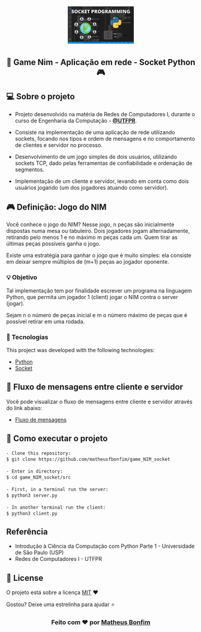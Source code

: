 <h1 align="center">
  <img alt="socket" src=".github/socket.jpg" width="35%"/>
</h1>

<h2 align="center">
  🔌 Game Nim - Aplicação em rede - Socket Python 🎮  
</h2>

## 💻 Sobre o projeto

- Projeto desenvolvido na matéria de Redes de Computadores I, durante o curso de Engenharia da Computação - **[@UTFPR](http://www.utfpr.edu.br/)**.

- Consiste na implementação de uma aplicação de rede utilizando sockets, focando nos tipos e ordem de mensagens e no comportamento de clientes e servidor no processo.

- Desenvolvimento de um jogo simples de dois usuários, utilizando sockets TCP, dado pelas ferramentas de confiabilidade e ordenação de segmentos.

- Implementação de um cliente e servidor, levando em conta como dois usuários jogando (um dos jogadores atuando como servidor).

## 🎮 Definição: Jogo do NIM 

Você conhece o jogo do NIM? Nesse jogo, n peças são inicialmente dispostas numa mesa ou tabuleiro. Dois jogadores jogam alternadamente, retirando pelo menos 1 e no máximo m peças cada um. Quem tirar as últimas peças possíveis ganha o jogo.

Existe uma estratégia para ganhar o jogo que é muito simples: ela consiste em deixar sempre múltiplos de (m+1) peças ao jogador oponente.

### 💡 Objetivo

Tal implementação tem por finalidade escrever um programa na linguagem Python, que permita um jogador 1 (client) jogar o NIM contra o server (jogar).

Sejam n o número de peças inicial e m o número máximo de peças que é possível retirar em uma rodada.

### :rocket: Tecnologias

This project was developed with the following technologies:

- [Python]()
- [Socket](https://docs.python.org/3/library/socket.html)

## 🔁 Fluxo de mensagens entre cliente e servidor

Você pode visualizar o fluxo de mensagens entre cliente e servidor através do link abaixo:

- [Fluxo de mensagens](.github/message_flow_client_server.pdf)


## 🚀 Como executar o projeto

   ```
   - Clone this repository:
   $ git clone https://github.com/matheusfbonfim/game_NIM_socket

   - Enter in directory:
   $ cd game_NIM_socket/src

   - First, in a terminal run the server:
   $ python3 server.py

   - In another terminal run the client:
   $ python3 client.py
   ```

## Referência

- Introdução à Ciência da Computação com Python Parte 1 - Universidade de São Paulo (USP)
- Redes de Computadores I - UTFPR

## :memo: License

O projeto está sobre a licença [MIT](./LICENSE) ❤️ 

Gostou? Deixe uma estrelinha para ajudar ⭐

<!-- Mensagem final -->
<h3 align="center">
Feito com ❤️ por <a href="https://www.linkedin.com/in/matheus-de-farias-bonfim-448667169/">Matheus Bonfim</a>
</h3>
